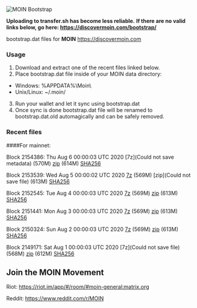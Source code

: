 ![MOIN Bootstrap](https://i.imgur.com/KjM1jMp.jpg)

**Uploading to transfer.sh has become less reliable.**
**If there are no valid links below, go here: https://discovermoin.com/bootstrap/**

bootstrap.dat files for **MOIN** https://discovermoin.com

### Usage

1. Download and extract one of the recent files linked below.
2. Place bootstrap.dat file inside of your MOIN data directory:
 - Windows: %APPDATA%\Moin\
 - Unix/Linux: ~/.moin/
3. Run your wallet and let it sync using bootstrap.dat
4. Once sync is done bootstrap.dat file will be renamed to bootstrap.dat.old automagically and can be safely removed.


### Recent files

####For mainnet:

Block 2154386: Thu Aug  6 00:00:03 UTC 2020 [7z](Could not save metadata) (570M) [zip]() (614M) [SHA256](https://transfer.sh/L9ndr/sha256.txt)

Block 2153539: Wed Aug  5 00:00:02 UTC 2020 [7z]() (569M) [zip](Could not save file) (613M) [SHA256]()

Block 2152545: Tue Aug  4 00:00:03 UTC 2020 [7z]() (569M) [zip]() (613M) [SHA256]()

Block 2151441: Mon Aug  3 00:00:03 UTC 2020 [7z]() (569M) [zip]() (613M) [SHA256]()

Block 2150324: Sun Aug  2 00:00:03 UTC 2020 [7z]() (569M) [zip]() (613M) [SHA256]()

Block 2149171: Sat Aug  1 00:00:03 UTC 2020 [7z](Could not save file) (568M) [zip]() (612M) [SHA256]()

## Join the MOIN Movement

Riot: https://riot.im/app/#/room/#moin-general:matrix.org

Reddit: https://www.reddit.com/r/MOIN
